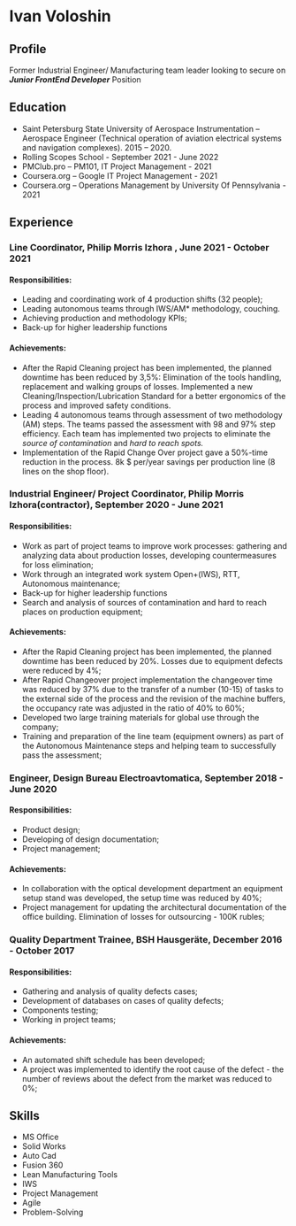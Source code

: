 # Ivan Voloshin
## Profile
 Former Industrial Engineer/ Manufacturing team leader looking to secure on *__Junior FrontEnd Developer__* Position
 ## Education
* Saint Petersburg State University of Aerospace Instrumentation –
Aerospace Engineer (Technical operation of aviation electrical systems and navigation
complexes). 2015 – 2020.
* Rolling Scopes School - September 2021 - June 2022
* PMClub.pro – PM101, IT Project Management - 2021
* Coursera.org – Google IT Project Management - 2021
* Coursera.org – Operations Management by University Of Pennsylvania - 2021
## Experience
### Line Coordinator, Philip Morris Izhora , June 2021 - October 2021
#### __Responsibilities:__
* Leading and coordinating work of 4
production shifts (32 people);
* Leading autonomous teams through
IWS/AM* methodology, couching. 
* Achieving production and methodology
KPIs;
* Back-up for higher leadership functions
#### __Achievements:__
* After the Rapid Cleaning project has been
implemented, the planned downtime has been
reduced by 3,5%: Elimination of the tools
handling, replacement and walking groups of
losses. Implemented a new
Cleaning/Inspection/Lubrication Standard for a
better ergonomics of the process and improved
safety conditions.
* Leading 4 autonomous teams through assessment
of two methodology (AM) steps. The teams
passed the assessment with 98 and 97% step
efficiency. Each team has implemented two
projects to eliminate the *source of contamination*
and *hard to reach spots.*
* Implementation of the Rapid Change Over project
gave a 50%-time reduction in the process. 8k $
per/year savings per production line (8 lines on
the shop floor).

### Industrial Engineer/ Project Coordinator, Philip Morris Izhora(contractor), September 2020 - June 2021
#### __Responsibilities:__
* Work as part of project teams to improve
work processes: gathering and analyzing
data about production losses, developing
countermeasures for loss elimination;
* Work through an integrated work system
Open+(IWS), RTT, Autonomous
maintenance;
* Back-up for higher leadership functions
* Search and analysis of sources of
contamination and hard to reach places
on production equipment;
#### __Achievements:__
* After the Rapid Cleaning project has been
implemented, the planned downtime has been
reduced by 20%. Losses due to equipment defects
were reduced by 4%;
* After Rapid Changeover project implementation
the changeover time was reduced by 37% due to
the transfer of a number (10-15) of tasks to the
external side of the process and the revision of the
machine buffers, the occupancy rate was adjusted
in the ratio of 40% to 60%;
* Developed two large training materials for global
use through the company;
* Training and preparation of the line team
(equipment owners) as part of the Autonomous
Maintenance steps and helping team to
successfully pass the assessment;

### Engineer, Design Bureau Electroavtomatica, September 2018  -  June 2020 
#### __Responsibilities:__
* Product design;
* Developing of design documentation;
* Project management;
#### __Achievements:__
* In collaboration with the optical development
department an equipment setup stand was
developed, the setup time was reduced by 40%;
* Project management for updating the architectural
documentation of the office building. Elimination of
losses for outsourcing - 100K rubles;

### Quality Department Trainee, BSH Hausgeräte, December 2016 - October 2017
#### __Responsibilities:__
* Gathering and analysis of quality defects cases;
* Development of databases on cases of quality
defects;
* Components testing;
* Working in project teams;
#### __Achievements:__
* An automated shift schedule has been developed;
* A project was implemented to identify the root
cause of the defect - the number of reviews about
the defect from the market was reduced to 0%;

## Skills
* MS Office 
* Solid Works
* Auto Cad
* Fusion 360
* Lean Manufacturing Tools
* IWS
* Project Management
* Agile
* Problem-Solving